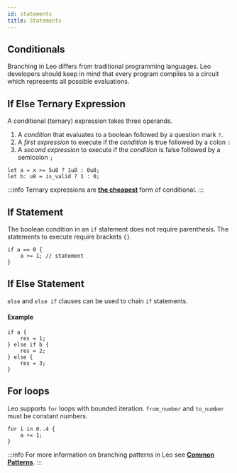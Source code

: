 ```yaml
---
id: statements
title: Statements
---
```


## Conditionals

Branching in Leo differs from traditional programming languages. Leo developers should keep in mind that every program compiles to a circuit which represents
all possible evaluations.

## If Else Ternary Expression

A conditional (ternary) expression takes three operands.

1. A *condition* that evaluates to a boolean followed by a question mark `?`.
2. A *first expression* to execute if the *condition* is true followed by a colon `:`
3. A *second expression* to execute if the *condition* is false followed by a semicolon `;`

```leo
let a = x >= 5u8 ? 1u8 : 0u8;
let b: u8 = is_valid ? 1 : 0;
```

:::info
Ternary expressions are [**the cheapest**](../additional_material/01_common.md#branches) form of conditional.
:::

## If Statement

The boolean condition in an `if` statement does not require parenthesis. The statements to execute require brackets `{}`.

```leo
if a == 0 {
    a += 1; // statement
}
```

## If Else Statement

`else` and `else if` clauses can be used to chain `if` statements.

#### Example
```leo
if a {
    res = 1;
} else if b {
    res = 2;
} else {
    res = 3;
}
```

## For loops
Leo supports `for` loops with bounded iteration. `from_number` and `to_number` must be constant numbers.

```leo
for i in 0..4 {
    a += 1;
}
```

:::info
For more information on branching patterns in Leo see [**Common Patterns**](../additional_material/01_common.md#branches).
:::
